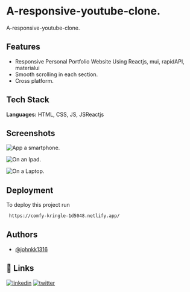 
# A-responsive-youtube-clone.

A-responsive-youtube-clone.


## Features

- Responsive Personal Portfolio Website Using Reactjs, mui, rapidAPI, materialui
- Smooth scrolling in each section.
- Cross platform.



    
    
    
    
    

## Tech Stack

**Languages:** HTML, CSS, JS, JSReactjs




## Screenshots

![App a smartphone.](https://user-images.githubusercontent.com/88212270/191140691-c1c8efc3-7e25-448b-8b05-72862b824f48.png)

![On an Ipad.](https://user-images.githubusercontent.com/88212270/191140694-1856edda-01de-449d-81f4-a547bdc57d63.png)

![On a Laptop.](https://user-images.githubusercontent.com/88212270/191140676-d5d12f7f-a2e6-49cf-8b3a-570d49ced65e.png)

## Deployment

To deploy this project run

```bash
 https://comfy-kringle-1d5048.netlify.app/
```


## Authors

- [@johnkk1316](https://github.com/johnkk1316)


## 🔗 Links
[![linkedin](https://img.shields.io/badge/linkedin-0A66C2?style=for-the-badge&logo=linkedin&logoColor=white)](https://linkedin.com/in/johnkk98)
[![twitter](https://img.shields.io/badge/twitter-1DA1F2?style=for-the-badge&logo=twitter&logoColor=white)](https://twitter.com/@Vykin98)

